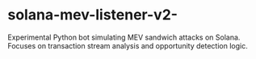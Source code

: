 # solana-mev-listener-v2-
Experimental Python bot simulating MEV sandwich attacks on Solana. Focuses on transaction stream analysis and opportunity detection logic.
